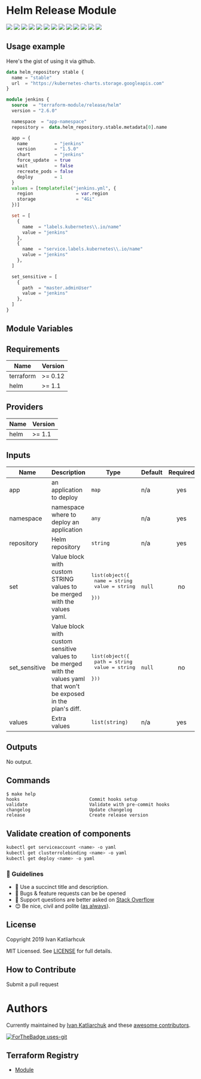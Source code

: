 # Helm Release Module

[![](https://img.shields.io/github/license/terraform-module/terraform-helm-release)](https://github.com/terraform-module/terraform-helm-release)
![](https://img.shields.io/github/v/tag/terraform-module/terraform-helm-release)
[![](https://img.shields.io/github/workflow/status/terraform-module/terraform-helm-release/validate/master)](https://github.com/terraform-module/terraform-helm-release/actions?query=is%3Acompleted)
![](https://github.com/terraform-module/terraform-helm-release/workflows/Validator/badge.svg)
![](https://img.shields.io/issues/github/terraform-module/terraform-helm-release)
![](https://img.shields.io/github/issues/terraform-module/terraform-helm-release)
![](https://img.shields.io/github/issues-closed/terraform-module/terraform-helm-release)
[![](https://img.shields.io/github/languages/code-size/terraform-module/terraform-helm-release)](https://github.com/terraform-module/terraform-helm-release)
[![](https://img.shields.io/github/repo-size/terraform-module/terraform-helm-release)](https://github.com/terraform-module/terraform-helm-release)
![](https://img.shields.io/github/languages/top/terraform-module/terraform-helm-release?color=green&logo=terraform&logoColor=blue)
![](https://img.shields.io/github/commit-activity/m/terraform-module/terraform-helm-release)
![](https://img.shields.io/github/contributors/terraform-module/terraform-helm-release)
![](https://img.shields.io/github/last-commit/terraform-module/terraform-helm-release)

## Usage example

Here's the gist of using it via github.

```terraform
data helm_repository stable {
  name = "stable"
  url  = "https://kubernetes-charts.storage.googleapis.com"
}

module jenkins {
  source  = "terraform-module/release/helm"
  version = "2.6.0"

  namespace  = "app-namespace"
  repository =  data.helm_repository.stable.metadata[0].name

  app = {
    name          = "jenkins"
    version       = "1.5.0"
    chart         = "jenkins"
    force_update  = true
    wait          = false
    recreate_pods = false
    deploy        = 1
  }
  values = [templatefile("jenkins.yml", {
    region                = var.region
    storage               = "4Gi"
  })]

  set = [
    {
      name  = "labels.kubernetes\\.io/name"
      value = "jenkins"
    },
    {
      name  = "service.labels.kubernetes\\.io/name"
      value = "jenkins"
    },
  ]

  set_sensitive = [
    {
      path  = "master.adminUser"
      value = "jenkins"
    },
  ]
}
```

## Module Variables

<!-- BEGINNING OF PRE-COMMIT-TERRAFORM DOCS HOOK -->
## Requirements

| Name | Version |
|------|---------|
| terraform | >= 0.12 |
| helm | >= 1.1 |

## Providers

| Name | Version |
|------|---------|
| helm | >= 1.1 |

## Inputs

| Name | Description | Type | Default | Required |
|------|-------------|------|---------|:--------:|
| app | an application to deploy | `map` | n/a | yes |
| namespace | namespace where to deploy an application | `any` | n/a | yes |
| repository | Helm repository | `string` | n/a | yes |
| set | Value block with custom STRING values to be merged with the values yaml. | <pre>list(object({<br>    name  = string<br>    value = string<br>  }))</pre> | `null` | no |
| set\_sensitive | Value block with custom sensitive values to be merged with the values yaml that won't be exposed in the plan's diff. | <pre>list(object({<br>    path  = string<br>    value = string<br>  }))</pre> | `null` | no |
| values | Extra values | `list(string)` | n/a | yes |

## Outputs

No output.

<!-- END OF PRE-COMMIT-TERRAFORM DOCS HOOK -->

## Commands

<!-- START makefile-doc -->
```
$ make help
hooks                          Commit hooks setup
validate                       Validate with pre-commit hooks
changelog                      Update changelog
release                        Create release version
```
<!-- END makefile-doc -->

## Validate creation of components

```sh
kubectl get serviceaccount <name> -o yaml
kubectl get clusterrolebinding <name> -o yaml
kubectl get deploy <name> -o yaml
```

### :memo: Guidelines

 - :memo: Use a succinct title and description.
 - :bug: Bugs & feature requests can be be opened
 - :signal_strength: Support questions are better asked on [Stack Overflow](https://stackoverflow.com/)
 - :blush: Be nice, civil and polite ([as always](http://contributor-covenant.org/version/1/4/)).

## License

Copyright 2019 Ivan Katliarhcuk

MIT Licensed. See [LICENSE](./LICENSE) for full details.

## How to Contribute

Submit a pull request

# Authors

Currently maintained by [Ivan Katliarchuk](https://github.com/ivankatliarchuk) and these [awesome contributors](https://github.com/terraform-module/terraform-module-blueprint/graphs/contributors).

[![ForTheBadge uses-git](http://ForTheBadge.com/images/badges/uses-git.svg)](https://GitHub.com/)

## Terraform Registry

- [Module](https://registry.terraform.io/modules/terraform-module/release/helm)